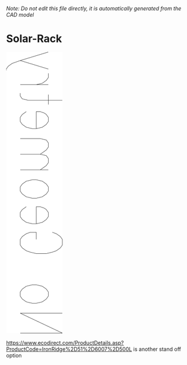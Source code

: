 ###### Note: Do not edit this file directly, it is automatically generated from the CAD model

# Solar-Rack

![](/project.svg)

https://www.ecodirect.com/ProductDetails.asp?ProductCode=IronRidge%2D51%2D6007%2D500L is another stand off option


